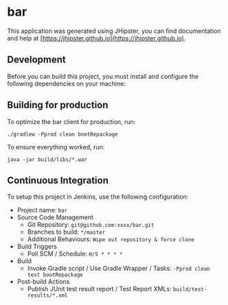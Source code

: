 # bar

This application was generated using JHipster, you can find documentation and help at [https://jhipster.github.io](https://jhipster.github.io).

## Development

Before you can build this project, you must install and configure the following dependencies on your machine:


## Building for production

To optimize the bar client for production, run:

    ./gradlew -Pprod clean bootRepackage

To ensure everything worked, run:

    java -jar build/libs/*.war
    
## Continuous Integration

To setup this project in Jenkins, use the following configuration:

* Project name: `bar`
* Source Code Management
    * Git Repository: `git@github.com:xxxx/bar.git`
    * Branches to build: `*/master`
    * Additional Behaviours: `Wipe out repository & force clone`
* Build Triggers
    * Poll SCM / Schedule: `H/5 * * * *`
* Build
    * Invoke Gradle script / Use Gradle Wrapper / Tasks: `-Pprod clean test bootRepackage`
* Post-build Actions
    * Publish JUnit test result report / Test Report XMLs: `build/test-results/*.xml`

[JHipster]: https://jhipster.github.io/
[Gatling]: http://gatling.io/
